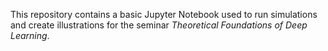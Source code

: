 This repository contains a basic Jupyter Notebook used to run simulations and create illustrations for the seminar *Theoretical Foundations of Deep Learning*.
